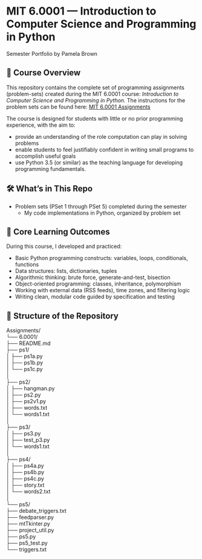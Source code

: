 # MIT 6.0001 — Introduction to Computer Science and Programming in Python  
Semester Portfolio by Pamela Brown

## 📘 Course Overview  
This repository contains the complete set of programming assignments (problem-sets) created during the MIT 6.0001 course: *Introduction to Computer Science and Programming in Python*. The instructions for the problem sets can be found here: [MIT 6.0001 Assignments](https://ocw.mit.edu/courses/6-0001-introduction-to-computer-science-and-programming-in-python-fall-2016/pages/assignments/)

The course is designed for students with little or no prior programming experience, with the aim to:  
- provide an understanding of the role computation can play in solving problems
- enable students to feel justifiably confident in writing small programs to accomplish useful goals
- use Python 3.5 (or similar) as the teaching language for developing programming fundamentals.  

## 🛠 What’s in This Repo  
- Problem sets (PSet 1 through PSet 5) completed during the semester  
  - My code implementations in Python, organized by problem set

## 🎯 Core Learning Outcomes  
During this course, I developed and practiced:  
- Basic Python programming constructs: variables, loops, conditionals, functions  
- Data structures: lists, dictionaries, tuples  
- Algorithmic thinking: brute force, generate-and-test, bisection  
- Object-oriented programming: classes, inheritance, polymorphism  
- Working with external data (RSS feeds), time zones, and filtering logic  
- Writing clean, modular code guided by specification and testing  

## 📂 Structure of the Repository  
Assignments/  
└── 6.0001/   
    ├── README.md  
    ├── ps1/  
    │   ├── ps1a.py  
    │   ├── ps1b.py  
    │   └── ps1c.py  
    │  
    ├── ps2/  
    │   ├── hangman.py  
    │   ├── ps2.py  
    │   ├── ps2v1.py  
    │   ├── words.txt  
    │   └── words1.txt  
    │  
    ├── ps3/  
    │   ├── ps3.py  
    │   ├── test_p3.py  
    │   └── words1.txt  
    │  
    ├── ps4/  
    │   ├── ps4a.py  
    │   ├── ps4b.py  
    │   ├── ps4c.py  
    │   ├── story.txt  
    │   └── words2.txt  
    │  
    └── ps5/  
        ├── debate_triggers.txt  
        ├── feedparser.py  
        ├── mtTkinter.py  
        ├── project_util.py  
        ├── ps5.py  
        ├── ps5_test.py  
        └── triggers.txt  
